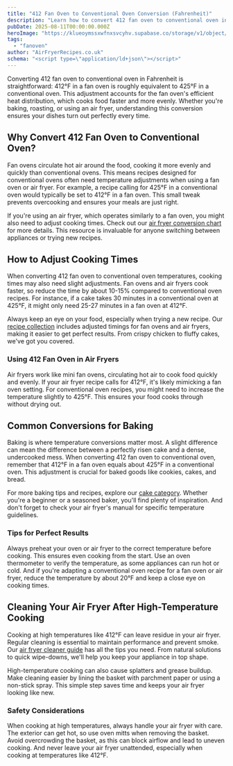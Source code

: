 ```yaml
---
title: "412 Fan Oven to Conventional Oven Conversion (Fahrenheit)"
description: "Learn how to convert 412 fan oven to conventional oven in Fahrenheit with our simple guide. Perfect for air fryer and oven cooking conversions."
pubDate: 2025-08-11T00:00:00.000Z
heroImage: "https://klueoymssxwfnxsvcyhv.supabase.co/storage/v1/object/public/md/412-fan-oven-to-conventional-oven-conversion-fahrenheit-f544eb63.png"
tags:
  - "fanoven"
author: "AirFryerRecipes.co.uk"
schema: "<script type=\"application/ld+json\"></script>"
---
```


<p>Converting 412 fan oven to conventional oven in Fahrenheit is straightforward: 412°F in a fan oven is roughly equivalent to 425°F in a conventional oven. This adjustment accounts for the fan oven's efficient heat distribution, which cooks food faster and more evenly. Whether you're baking, roasting, or using an air fryer, understanding this conversion ensures your dishes turn out perfectly every time.</p>

<h2>Why Convert 412 Fan Oven to Conventional Oven?</h2>
<p>Fan ovens circulate hot air around the food, cooking it more evenly and quickly than conventional ovens. This means recipes designed for conventional ovens often need temperature adjustments when using a fan oven or air fryer. For example, a recipe calling for 425°F in a conventional oven would typically be set to 412°F in a fan oven. This small tweak prevents overcooking and ensures your meals are just right.</p>
<p>If you're using an air fryer, which operates similarly to a fan oven, you might also need to adjust cooking times. Check out our <a href=https://www.airfryerrecipe.co.uk/air-fryer-conversion-chart>air fryer conversion chart</a> for more details. This resource is invaluable for anyone switching between appliances or trying new recipes.</p>

<h2>How to Adjust Cooking Times</h2>
<p>When converting 412 fan oven to conventional oven temperatures, cooking times may also need slight adjustments. Fan ovens and air fryers cook faster, so reduce the time by about 10-15% compared to conventional oven recipes. For instance, if a cake takes 30 minutes in a conventional oven at 425°F, it might only need 25-27 minutes in a fan oven at 412°F.</p>
<p>Always keep an eye on your food, especially when trying a new recipe. Our <a href=https://www.airfryerrecipe.co.uk/recipes>recipe collection</a> includes adjusted timings for fan ovens and air fryers, making it easier to get perfect results. From crispy chicken to fluffy cakes, we've got you covered.</p>

<h3>Using 412 Fan Oven in Air Fryers</h3>
<p>Air fryers work like mini fan ovens, circulating hot air to cook food quickly and evenly. If your air fryer recipe calls for 412°F, it's likely mimicking a fan oven setting. For conventional oven recipes, you might need to increase the temperature slightly to 425°F. This ensures your food cooks through without drying out.</p>

<h2>Common Conversions for Baking</h2>
<p>Baking is where temperature conversions matter most. A slight difference can mean the difference between a perfectly risen cake and a dense, undercooked mess. When converting 412 fan oven to conventional oven, remember that 412°F in a fan oven equals about 425°F in a conventional oven. This adjustment is crucial for baked goods like cookies, cakes, and bread.</p>
<p>For more baking tips and recipes, explore our <a href=https://www.airfryerrecipe.co.uk/recipe-category/cakes>cake category</a>. Whether you're a beginner or a seasoned baker, you'll find plenty of inspiration. And don't forget to check your air fryer's manual for specific temperature guidelines.</p>

<h3>Tips for Perfect Results</h3>
<p>Always preheat your oven or air fryer to the correct temperature before cooking. This ensures even cooking from the start. Use an oven thermometer to verify the temperature, as some appliances can run hot or cold. And if you're adapting a conventional oven recipe for a fan oven or air fryer, reduce the temperature by about 20°F and keep a close eye on cooking times.</p>

<h2>Cleaning Your Air Fryer After High-Temperature Cooking</h2>
<p>Cooking at high temperatures like 412°F can leave residue in your air fryer. Regular cleaning is essential to maintain performance and prevent smoke. Our <a href=https://www.airfryerrecipe.co.uk/air-fryer-cleaner>air fryer cleaner guide</a> has all the tips you need. From natural solutions to quick wipe-downs, we'll help you keep your appliance in top shape.</p>
<p>High-temperature cooking can also cause splatters and grease buildup. Make cleaning easier by lining the basket with parchment paper or using a non-stick spray. This simple step saves time and keeps your air fryer looking like new.</p>

<h3>Safety Considerations</h3>
<p>When cooking at high temperatures, always handle your air fryer with care. The exterior can get hot, so use oven mitts when removing the basket. Avoid overcrowding the basket, as this can block airflow and lead to uneven cooking. And never leave your air fryer unattended, especially when cooking at temperatures like 412°F.</p>